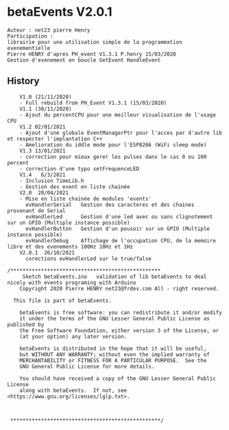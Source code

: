 # betaEvents V2.0.1
    Auteur : net23 pierre Henry
    Participation : 
    librairie pour une utilisation simple de la programmation evenementielle
    Pierre HENRY d'apres PH_event V1.3.1 P.henry 15/03/2020
    Gestion d'evenement en boucle GetEvent HandleEvent

##	  History
	    V1.0 (21/11/2020)
	    - Full rebuild from PH_Event V1.3.1 (15/03/2020)
	    V1.1 (30/11/2020)
	    - Ajout du percentCPU pour une meilleur visualisation de l'usage CPU
	    V1.2 02/01/2021
	    - Ajout d'une globale EventManagerPtr pour l'acces par d'autre lib et respecter l'implantation C++
	    - Amelioration du iddle mode pour l'ESP8266 (WiFi sleep mode)
	    V1.3 13/01/2021
	    - correction pour mieux gerer les pulses dans le cas 0 ou 100 percent
		- correction d'une typo setFrequenceLED
		V1.4   6/3/2021
	    - Inclusion TimeLib.h
	    - Gestion des event en liste chainée
	    V2.0  20/04/2021
	    - Mise en liste chainée de modules 'events' 
	      evHandlerSerial   Gestion des caracteres et des chaines provenant de Serial
	      evHandlerLed      Gestion d'une led avec ou sans clignotement sur un GPIO (Multiple instance possible)
	      evHandlerButton   Gestion d'un pousoir sur un GPIO (Multiple instance possible)
	      evHandlerDebug    Affichage de l'occupation CPU, de la memoire libre et des evenements 100Hz 10Hz et 1Hz
	    V2.0.1  26/10/2021
	      corections evHandlerLed sur le true/false

	/*************************************************
	     Sketch betaEvents.ino   validation of lib betaEvents to deal nicely with events programing with Arduino
	    Copyright 2020 Pierre HENRY net23@frdev.com All - right reserved.

	  This file is part of betaEvents.

	    betaEvents is free software: you can redistribute it and/or modify
	    it under the terms of the GNU Lesser General Public License as published by
	    the Free Software Foundation, either version 3 of the License, or
	    (at your option) any later version.

	    betaEvents is distributed in the hope that it will be useful,
	    but WITHOUT ANY WARRANTY; without even the implied warranty of
	    MERCHANTABILITY or FITNESS FOR A PARTICULAR PURPOSE.  See the
	    GNU General Public License for more details.

	    You should have received a copy of the GNU Lesser General Public License
	    along with betaEvents.  If not, see <https://www.gnu.org/licenses/lglp.txt>.



	 *************************************************/
